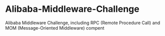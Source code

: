 # Alibaba-Middleware-Challenge
Alibaba Middleware Challenge, including RPC (Remote Procedure Call) and MOM (Message-Oriented Middleware) compent

